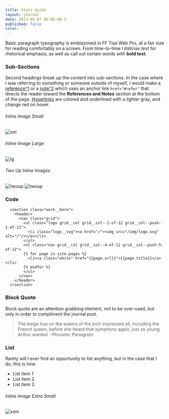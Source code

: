 ```yaml
---
title: Style Guide
layout: journal
date: 2013-05-07 06:06:00 Z
published: false
color: ''
---
```


Basic paragraph typography is emblazoned in FF Tisa Web Pro, at a fair size for reading comfortably on a screen. From time-to-time I *italicise text* for rhetorical emphasis, as well as call out certain words with **bold text**.

### Sub-Sections
Second headings break up the content into sub-sections. In the case where I was referring to something or someone outside of myself, I would make a [reference^1](#refer) or a [note^2](#refer) which uses an anchor link `href="#refer"` that directs the reader toward the **References and Notes** section at the bottom of the page. [Hyperlinks](#) are colored and underlined with a lighter gray, and change red on hover.

###### Inline Image Small
![sm](/uploads/proj-sm.jpg)

###### Inline Image Large
![lg](/uploads/proj-lg.jpg)

###### Two Up Inline Images
![twoup](/uploads/proj-sm.jpg)
![twoup](/uploads/proj-sm.jpg)

### Code
```
  <section class="work__hero">
    <header>
      <nav class="grid">
        <ul class="logo grid__col grid__col--1-of-12 grid__col--push-1-of-12">
          <li class="logo__svg"><a href="/"><img src="/img/logo.svg" alt="/"/></a></li>
        </ul>
        <ul class="nav grid__col grid__col--4-of-12 grid__col--push-5-of-12">
        {% for page in site.pages %}
          <li><a class="white" href="{{page.url}}">{{page.title}}</a></li>
        {% endfor %}
        </ul>
      </nav>
    </header>
  </section>
```

### Block Quote
Block quote are an attention grabbing element, not to be over-used, but only in order to compliment the journal post.
> The beige hue on the waters of the loch impressed all, including the French queen, before she heard that symphony again, just as young Arthur wanted. *–Phonetic Panagram*

### List
Rarely will I ever find an opportunity to list anything, but in the case that I do, this is how.
- List item 1
- List item 2
- List item 3

###### Inline Image Extra Small
![xsm](/uploads/proj-sm.jpg)
